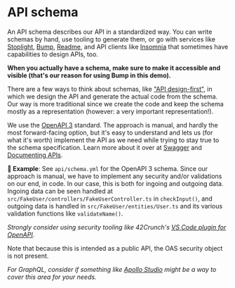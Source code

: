 # API schema

An API schema describes our API in a standardized way. You can write schemas by hand, use tooling to generate them, or go with services like [Stoplight](https://stoplight.io), [Bump](https://bump.sh), [Readme](https://readme.com), and API clients like [Insomnia](https://insomnia.rest/product/design) that sometimes have capabilities to design APIs, too.

**When you actually have a schema, make sure to make it accessible and visible (that's our reason for using Bump in this demo).**

There are a few ways to think about schemas, like ["API design-first"](https://www.infoq.com/articles/api-mocking-break-dependencies/), in which we design the API and generate the actual code from the schema. Our way is more traditional since we create the code and keep the schema mostly as a representation (however: a very important representation!).

We use the [OpenAPI 3](https://swagger.io/specification/) standard. The approach is manual, and hardly the most forward-facing option, but it's easy to understand and lets us (for what it's worth) implement the API as we need while trying to stay true to the schema specification. Learn more about it over at [Swagger](https://swagger.io/docs/specification/basic-structure/) and [Documenting APIs](https://idratherbewriting.com/learnapidoc/docapis_introtoapis.html).

**🎯 Example**: See `api/schema.yml` for the OpenAPI 3 schema. Since our approach is manual, we have to implement any security and/or validations on our end, in code. In our case, this is both for ingoing and outgoing data. Ingoing data can be seen handled at `src/FakeUser/controllers/FakeUserController.ts` in `checkInput()`, and outgoing data is handled in `src/FakeUser/entities/User.ts` and its various validation functions like `validateName()`.

_Strongly consider using security tooling like 42Crunch's [VS Code plugin for OpenAPI](https://marketplace.visualstudio.com/items?itemName=42Crunch.vscode-openapi)._

Note that because this is intended as a public API, the OAS security object is not present.

_For GraphQL, consider if something like [Apollo Studio](https://www.apollographql.com/docs/studio/) might be a way to cover this area for your needs._
